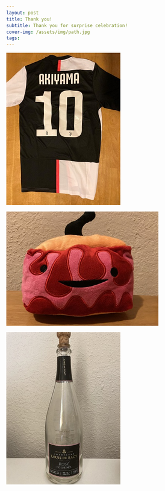 ```yaml
---
layout: post
title: Thank you!    
subtitle: Thank you for surprise celebration! 
cover-img: /assets/img/path.jpg
tags: 
---
```


![uniform](/images/Soccer%20uniform.jpg)

![skin](/images/skin2.jpg)   

![wine](/images/wine.jpg)
